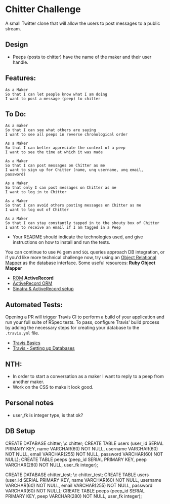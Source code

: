 Chitter Challenge
=================
A small Twitter clone that will allow the users to post messages to a public stream. 

Design
-------
* Peeps (posts to chitter) have the name of the maker and their user handle.

Features:
-------
```
As a Maker
So that I can let people know what I am doing  
I want to post a message (peep) to chitter
```

To Do:
-------

```
As a maker
So that I can see what others are saying  
I want to see all peeps in reverse chronological order

As a Maker
So that I can better appreciate the context of a peep
I want to see the time at which it was made

As a Maker
So that I can post messages on Chitter as me
I want to sign up for Chitter (name, unq username, unq email, password)

As a Maker
So that only I can post messages on Chitter as me
I want to log in to Chitter

As a Maker
So that I can avoid others posting messages on Chitter as me
I want to log out of Chitter

As a Maker
So that I can stay constantly tapped in to the shouty box of Chitter
I want to receive an email if I am tagged in a Peep
```

* Your README should indicate the technologies used, and give instructions on how to install and run the tests.

You can continue to use `PG` gem and `SQL` queries approach DB integration, or if you'd like more technical challenge now, try using an [Object Relational Mapper](https://en.wikipedia.org/wiki/Object-relational_mapping) as the database interface.
Some useful resources:
**Ruby Object Mapper**
- [ROM](https://rom-rb.org/)
**ActiveRecord**
- [ActiveRecord ORM](https://guides.rubyonrails.org/active_record_basics.html)
- [Sinatra & ActiveRecord setup](https://learn.co/lessons/sinatra-activerecord-setup)

Automated Tests:
-----
Opening a PR will trigger Travis CI to perform a build of your application and run your full suite of RSpec tests.
To pass, configure Travis' build process by adding the necessary steps for creating your database to the `.travis.yml` file.
- [Travis Basics](https://docs.travis-ci.com/user/tutorial/)
- [Travis - Setting up Databases](https://docs.travis-ci.com/user/database-setup/)

NTH:
-----
* In order to start a conversation as a maker I want to reply to a peep from another maker.
* Work on the CSS to make it look good.

Personal notes
-----
- user_fk is integer type, is that ok?

DB Setup
-----
CREATE DATABASE chitter;
\c chitter;
CREATE TABLE users (user_id SERIAL PRIMARY KEY, name VARCHAR(60) NOT NULL, username VARCHAR(60) NOT NULL, email VARCHAR(255) NOT NULL, password VARCHAR(60) NOT NULL);
CREATE TABLE peeps (peep_id SERIAL PRIMARY KEY, peep VARCHAR(280) NOT NULL, user_fk integer);

CREATE DATABASE chitter_test;
\c chitter_test;
CREATE TABLE users (user_id SERIAL PRIMARY KEY, name VARCHAR(60) NOT NULL, username VARCHAR(60) NOT NULL, email VARCHAR(255) NOT NULL, password VARCHAR(60) NOT NULL);
CREATE TABLE peeps (peep_id SERIAL PRIMARY KEY, peep VARCHAR(280) NOT NULL, user_fk integer);

